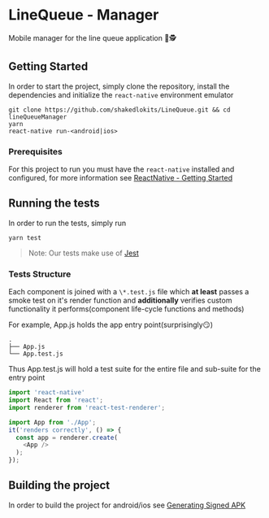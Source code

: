 # LineQueue - Manager

Mobile manager for the line queue application 🏪🕵️‍

## Getting Started

In order to start the project, simply clone the repository, install the dependencies and initialize the `react-native` environment emulator
```shell
git clone https://github.com/shakedlokits/LineQueue.git && cd lineQueueManager
yarn
react-native run-<android|ios>
```

### Prerequisites

For this project to run you must have the `react-native` installed and configured, for more information see [ReactNative - Getting Started](https://facebook.github.io/react-native/docs/getting-started.html)

## Running the tests

In order to run the tests, simply run
```shell
yarn test
```

> Note: Our tests make use of [Jest](https://facebook.github.io/jest/)

### Tests Structure

Each component is joined with a `\*.test.js` file which **at least** passes a smoke test on it's render function and **additionally** verifies custom functionality it performs(component life-cycle functions and methods)

For example, App.js holds the app entry point(surprisingly😏)
```
.
├── App.js
└── App.test.js
```
Thus App.test.js will hold a test suite for the entire file and sub-suite for the entry point
```javascript
import 'react-native'
import React from 'react';
import renderer from 'react-test-renderer';

import App from './App';
it('renders correctly', () => {
  const app = renderer.create(
    <App />
  );
});
```

## Building the project

In order to build the project for android/ios see [Generating Signed APK](https://facebook.github.io/react-native/docs/signed-apk-android.html)

